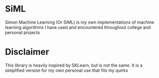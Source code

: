 # SiML
Simon Machine Learning  (Or SiML) is my own implementations of machine learning algorithms I have used and encountered throughout college and personal projects

# Disclaimer
This library is heavily inspired by SKLearn, but is not the same. It is a simplified version for my own personal use that fits my quirks
